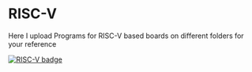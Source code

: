 # RISC-V
Here I upload Programs for RISC-V based boards on different folders for your reference

[![RISC-V badge](https://badges.greenkeeper.io/nRFCloud/aws-lambda-logging.svg)](https://greenkeeper.io/)
